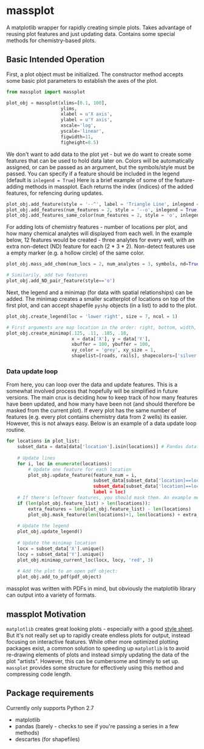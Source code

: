 # massplot
A matplotlib wrapper for rapidly creating simple plots. Takes advantage of reusing plot features and just updating data. Contains some special methods for chemistry-based plots.

## Basic Intended Operation
First, a plot object must be initialized. The constructor method accepts some basic plot parameters to establish the axes of the plot.

```python
from massplot import massplot

plot_obj = massplot(xlims=[0.1, 100],
                    ylims,
                    xlabel = u'X axis',
                    ylabel = u'Y axis',
                    xscale='log',
                    yscale='linear',
                    figwidth=11,
                    figheight=8.5)
```

We don't want to add data to the plot yet - but we do want to create some features that can be used to hold data later on. Colors will be automatically assigned, or can be passed as an argument, but the symbols/style must be passed. You can specify if a feature should be included in the legend (default is `inlegend = True`) Here is a brief example of some of the feature-adding methods in massplot. Each returns the index (indices) of the added features, for refencing during updates.
```python
plot_obj.add_feature(style = '--^', label = 'Triangle Line', inlegend = True, empty = False)
plot_obj.add_features(num_features = 2, style = '--o', inlegend = True)
plot_obj.add_features_same_color(num_features = 2, style = 'o', inlegend = True)
```
For adding lots of chemistry features - number of locations per plot, and how many chemical analytes will displayed from each well. In the example below, 12 features would be created - three analytes for every well, with an extra non-detect (ND) feature for each (2 * 3 * 2). Non-detect features use a empty marker (e.g. a hollow circle) of the same color.
```python
plot_obj.mass_add_chem(num_locs = 2, num_analytes = 3, symbols, nd=True)

# Similarily, add two features
plot_obj.add_ND_pair_feature(style=='o')
```
Next, the legend and a minimap (for data with spatial relationships) can be added. The minimap creates a smaller scatterplot of locations on top of the first plot, and can accept shapefile `pyshp` objects (in a list) to add to the plot. 
```python
plot_obj.create_legend(loc = 'lower right', size = 7, ncol = 1)

# First arguments are map location in the order: right, bottom, width, height
plot_obj.create_minimap(.125, .11, .185, .18,
                        x = data['X'], y = data['Y'],
                        xbuffer = 100, ybuffer = 100,
                        xy_color = 'grey', xy_size = 1,
                        shapelist=[roads, rails], shapecolors=['silver', 'brown'])
```
### Data update loop
From here, you can loop over the data and update features. This is a somewhat involved process that hopefully will be simplified in future versions. The main crux is deciding how to keep track of how many features have been updated, and how many have been not (and should therefore be masked from the current plot). If every plot has the same number of features (e.g. every plot contains chemistry data from 2 wells) its easier. However, this is not always easy. Below is an example of a data update loop routine.

```python
for locations in plot_list:
    subset_data = data[data['location'].isin(locations)] # Pandas dataframe
    
    # Update lines
    for i, loc in enumerate(locations):
        # Update one feature for each location
        plot_obj.update_feature(feature_num = i,
                                subset_data[subset_data['location]==loc, 'Date'],
                                subset_data[subset_data['location]==loc, 'Value'],
                                label = loc)
    # If there's leftover features, you should mask them. An example method for tracking is shown here.
    if (len(plot_obj.feature_list) > len(locations)):
        extra_features = len(plot_obj.feature_list) - len(locations)
        plot_obj.mask_feature(len(locations)+1, len(locations) + extra_features - 1)
    
    # Update the legend
    plot_obj.update_legend()
    
    # Update the minimap location
    locx = subset_data['X'].unique()
    locy = subset_data['Y'].unique()
    plot_obj.minimap_current_loc(locx, locy, 'red', 3)
    
    # Add the plot to an open pdf object:
    plot_obj.add_to_pdf(pdf_object)
```
massplot was written with PDFs in mind, but obviously the matplotlib library can output into a variety of formats.

## massplot Motivation
`matplotlib` creates great looking plots - especially with a good [style sheet](https://tonysyu.github.io/raw_content/matplotlib-style-gallery/gallery.html). But it's not really set up to rapidly create endless plots for output, instead focusing on interactive features. While other more optimized plotting packages exist, a common solution to speeding up `matplotlib` is to avoid re-drawing elements of plots and instead simply updating the data of the plot "artists". However, this can be cumbersome and timely to set up. `massplot` provides some structure for effectively using this method and compressing code length.

## Package requirements
Currently only supports Python 2.7
- matplotlib
- pandas (barely - checks to see if you're passing a series in a few methods)
- descartes (for shapefiles)